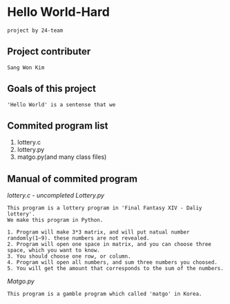 # Hello World-Hard
```
project by 24-team
```

## Project contributer
```
Sang Won Kim
```

## Goals of this project
```
'Hello World' is a sentense that we 
```
## Commited program list

1. lottery.c
2. lottery.py
3. matgo.py(and many class files)


## Manual of commited program

*lottery.c - uncompleted*
*Lottery.py*
```
This program is a lottery program in 'Final Fantasy XIV - Daliy lottery'.
We make this program in Python.

1. Program will make 3*3 matrix, and will put natual number randomly(1~9). these numbers are not revealed. 
2. Program will open one space in matrix, and you can choose three space, which you want to know.
3. You should choose one row, or column.
4. Program will open all numbers, and sum three numbers you choosed.
5. You will get the amount that corresponds to the sum of the numbers.
```

*Matgo.py*
```
This program is a gamble program which called 'matgo' in Korea.
```
